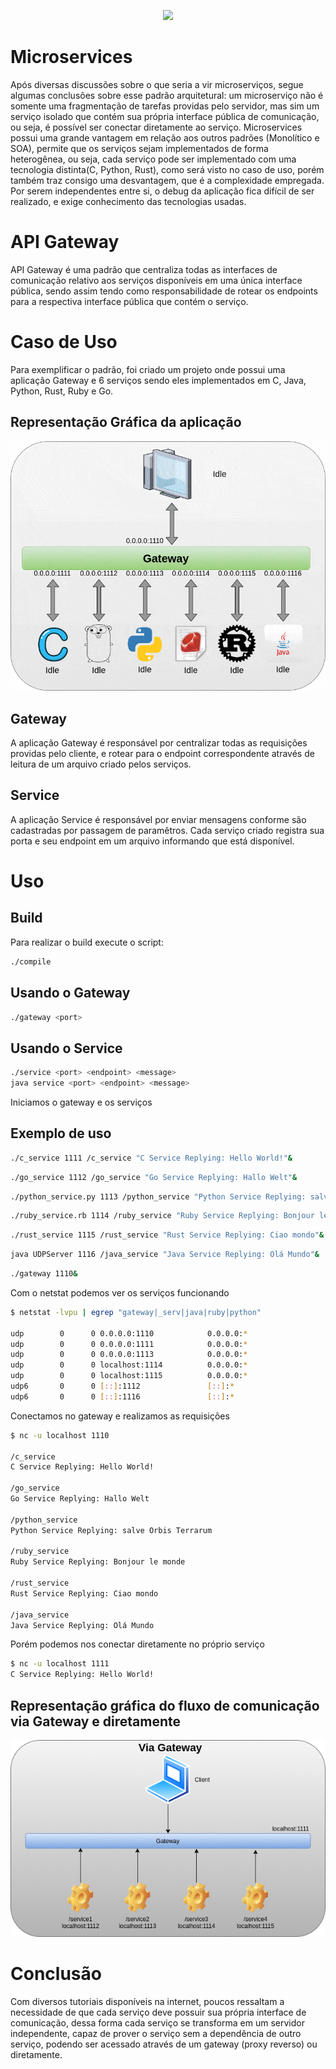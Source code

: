 <p align="center">
  <img src="https://www.xenonstack.com/images/insights/xenonstack-what-are-microservices.png" />
</p>

# Microservices
Após diversas discussões sobre o que seria a vir microserviços, segue algumas conclusões sobre esse padrão arquitetural:
um microserviço não é somente uma fragmentação de tarefas providas pelo servidor, mas sim um serviço isolado
que contém sua própria interface pública de comunicação, ou seja, é possível ser conectar diretamente ao serviço.
Microservices possui uma grande vantagem em relação aos outros padrões (Monolítico e SOA), permite que os serviços
sejam implementados de forma heterogênea, ou seja, cada serviço pode ser implementado com uma tecnologia distinta(C, Python, Rust),
como será visto no caso de uso, porém também traz consigo uma desvantagem, que é a complexidade empregada. Por serem independentes
entre si, o debug da aplicação fica difícil de ser realizado, e exige conhecimento das tecnologias usadas.

# API Gateway

API Gateway é uma padrão que centraliza todas as interfaces de comunicação relativo aos serviços
disponíveis em uma única interface pública, sendo assim tendo como responsabilidade de rotear os
endpoints para a respectiva interface pública que contém o serviço.

# Caso de Uso

Para exemplificar o padrão, foi criado um projeto onde possui uma aplicação Gateway e 6 serviços sendo eles implementados em C, 
Java, Python, Rust, Ruby e Go.

## Representação Gráfica da aplicação
<p align="center">
  <img src="./image/microservices.gif" />
</p>

## Gateway 

A aplicação Gateway é responsável por centralizar todas as requisições providas pelo cliente, e rotear para o endpoint correspondente
através de leitura de um arquivo criado pelos serviços.

## Service

A aplicação Service é responsável por enviar mensagens conforme são cadastradas por passagem de paramêtros. Cada serviço criado
registra sua porta e seu endpoint em um arquivo informando que está disponível.

# Uso
## Build
Para realizar o build execute o script:
```bash
./compile
```


## Usando o Gateway
```bash
./gateway <port>
```

## Usando o Service
```bash
./service <port> <endpoint> <message>
java service <port> <endpoint> <message>
```

Iniciamos o gateway e os serviços
## Exemplo de uso
```bash
./c_service 1111 /c_service "C Service Replying: Hello World!"&
```
```bash
./go_service 1112 /go_service "Go Service Replying: Hallo Welt"&
```
```bash
./python_service.py 1113 /python_service "Python Service Replying: salve Orbis Terrarum"&
```
```bash
./ruby_service.rb 1114 /ruby_service "Ruby Service Replying: Bonjour le monde"&
```
```bash
./rust_service 1115 /rust_service "Rust Service Replying: Ciao mondo"&
```
```bash
java UDPServer 1116 /java_service "Java Service Replying: Olá Mundo"&
```
```bash
./gateway 1110&
```

Com o netstat podemos ver os serviços funcionando

```bash
$ netstat -lvpu | egrep "gateway|_serv|java|ruby|python" 

udp        0      0 0.0.0.0:1110            0.0.0.0:*                           15797/./gateway     
udp        0      0 0.0.0.0:1111            0.0.0.0:*                           15751/./c_service   
udp        0      0 0.0.0.0:1113            0.0.0.0:*                           15753/python        
udp        0      0 localhost:1114          0.0.0.0:*                           15754/ruby          
udp        0      0 localhost:1115          0.0.0.0:*                           15755/./rust_servic 
udp6       0      0 [::]:1112               [::]:*                              15752/./go_service  
udp6       0      0 [::]:1116               [::]:*                              15756/java 
```

Conectamos no gateway e realizamos as requisições

```bash
$ nc -u localhost 1110

/c_service
C Service Replying: Hello World!

/go_service
Go Service Replying: Hallo Welt

/python_service
Python Service Replying: salve Orbis Terrarum

/ruby_service
Ruby Service Replying: Bonjour le monde

/rust_service
Rust Service Replying: Ciao mondo

/java_service
Java Service Replying: Olá Mundo

```

Porém podemos nos conectar diretamente no próprio serviço

```bash
$ nc -u localhost 1111
C Service Replying: Hello World!
```
## Representação gráfica do fluxo de comunicação via Gateway e diretamente
<p align="center">
  <img src="./image/animation.gif" />
</p>


# Conclusão 
Com diversos tutoriais disponíveis na internet, poucos ressaltam a necessidade de que cada serviço deve possuir sua própria interface
de comunicação, dessa forma cada serviço se transforma em um servidor independente, capaz de prover o serviço sem a dependência 
de outro serviço, podendo ser acessado através de um gateway (proxy reverso) ou diretamente.
